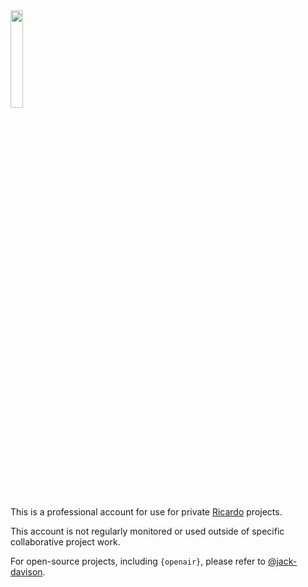 <img src='https://upload.wikimedia.org/wikipedia/en/thumb/1/15/Ricardo_plc_Logo.svg/1920px-Ricardo_plc_Logo.svg.png' style='width:20%' href='https://www.ricardo.com/en'>

This is a professional account for use for private [Ricardo](https://www.ricardo.com/en) projects.

This account is not regularly monitored or used outside of specific collaborative project work.

For open-source projects, including `{openair}`, please refer to [@jack-davison](https://github.com/jack-davison).
